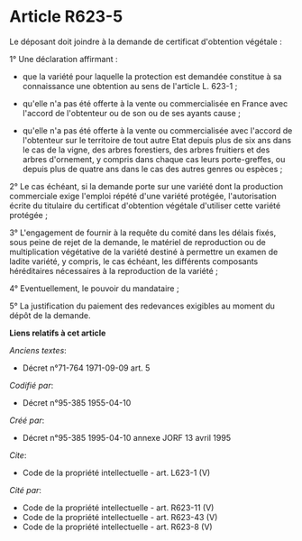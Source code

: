 # Article R623-5

Le déposant doit joindre à la demande de certificat d'obtention végétale : 

1° Une déclaration affirmant :

- que la variété pour laquelle la protection est demandée constitue à sa connaissance une obtention au sens de l'article L.
623-1 ;

- qu'elle n'a pas été offerte à la vente ou commercialisée en France avec l'accord de l'obtenteur ou de son ou de ses ayants
cause ;

- qu'elle n'a pas été offerte à la vente ou commercialisée avec l'accord de l'obtenteur sur le territoire de tout autre Etat
depuis plus de six ans dans le cas de la vigne, des arbres forestiers, des arbres fruitiers et des arbres d'ornement, y
compris dans chaque cas leurs porte-greffes, ou depuis plus de quatre ans dans le cas des autres genres ou espèces ; 

2° Le cas échéant, si la demande porte sur une variété dont la production commerciale exige l'emploi répété d'une variété
protégée, l'autorisation écrite du titulaire du certificat d'obtention végétale d'utiliser cette variété protégée ; 

3° L'engagement de fournir à la requête du comité dans les délais fixés, sous peine de rejet de la demande, le matériel de
reproduction ou de multiplication végétative de la variété destiné à permettre un examen de ladite variété, y compris, le cas
échéant, les différents composants héréditaires nécessaires à la reproduction de la variété ; 

4° Eventuellement, le pouvoir du mandataire ; 

5° La justification du paiement des redevances exigibles au moment du dépôt de la demande.

**Liens relatifs à cet article**

_Anciens textes_:

  - Décret n°71-764 1971-09-09 art. 5

_Codifié par_:

  - Décret n°95-385 1955-04-10

_Créé par_:

  - Décret n°95-385 1995-04-10 annexe JORF 13 avril 1995

_Cite_:

  - Code de la propriété intellectuelle - art. L623-1 (V)

_Cité par_:

  - Code de la propriété intellectuelle - art. R623-11 (V)
  - Code de la propriété intellectuelle - art. R623-43 (V)
  - Code de la propriété intellectuelle - art. R623-8 (V)
